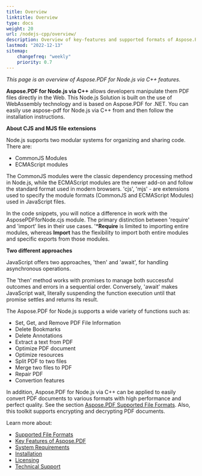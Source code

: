 ```yaml
---
title: Overview
linktitle: Overview
type: docs
weight: 20
url: /nodejs-cpp/overview/
description: Overview of key-features and supported formats of Aspose.PDF for Node.js via C++, installation and licensing manual.
lastmod: "2022-12-13"
sitemap:
    changefreq: "weekly"
    priority: 0.7
---
```


_This page is an overview of Aspose.PDF for Node.js via C++ features._

**Aspose.PDF for Node.js via C++** allows developers manipulate them PDF files directly in the Web. This Node.js Solution is built on the use of WebAssembly technology and is based on Aspose.PDF for .NET. You can easily use aspose-pdf for Node.js via C++ from and then follow the installation instructions.

**About CJS and MJS file extensions**

Node.js supports two modular systems for organizing and sharing code. There are:

- CommonJS Modules
- ECMAScript modules

The CommonJS modules were the classic dependency processing method in Node.js, while the ECMAScript modules are the newer add-on and follow the standard format used in modern browsers. 'cjs', 'mjs' - are extensions used to specify the module formats (CommonJS and ECMAScript Modules) used in JavaScript files. 

In the code snippets, you will notice a difference in work with the AsposePDFforNode.сjs module. The primary distinction between 'require' and 'import' lies in their use cases. '***Require** is limited to importing entire modules, whereas **Import** has the flexibility to import both entire modules and specific exports from those modules.

**Two different approaches**

JavaScript offers two approaches, 'then' and 'await', for handling asynchronous operations.

The 'then' method works with promises to manage both successful outcomes and errors in a sequential order. Conversely, 'await' makes JavaScript wait, literally suspending the function execution until that promise settles and returns its result.

The Aspose.PDF for Node.js supports a wide variety of functions such as:

- Set, Get, and Remove PDF File Information
- Delete Bookmarks
- Delete Annotations
- Extract a text from PDF
- Optimize PDF document
- Optimize resources 
- Split PDF to two files
- Merge two files to PDF
- Repair PDF
- Convertion features

In addition, Aspose.PDF for Node.js via C++ can be applied to easily convert PDF documents to various formats with high performance and perfect quality. See the section [Aspose.PDF Supported File Formats](https://docs.aspose.com/pdf/nodejs-cpp/supported-file-formats/). Also, this toolkit supports encrypting and decrypting PDF documents.

Learn more about:

- [Supported File Formats](/pdf/nodejs-cpp/supported-file-formats/)
- [Key Features of Aspose.PDF](/pdf/nodejs-cpp/key-features/)
- [System Requirements](/pdf/nodejs-cpp/system-requirements/)
- [Installation](/pdf/nodejs-cpp/installation/)
- [Licensing](/pdf/nodejs-cpp/licensing/)
- [Technical Support](/pdf/nodejs-cpp/technical-support/)
